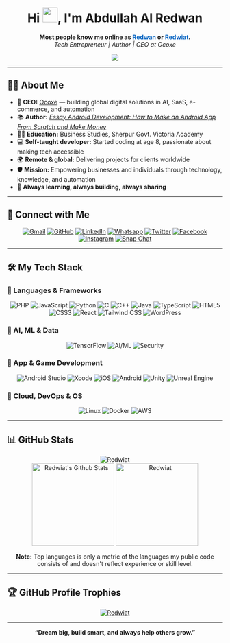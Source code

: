 <h1 align="center">Hi <img src="https://media.giphy.com/media/hvRJCLFzcasrR4ia7z/giphy.gif" width="35">, I'm Abdullah Al Redwan</h1>
<p align="center">
  <b>Most people know me online as <span style="color:#0A66C2;">Redwan</span> or <span style="color:#0A66C2;">Redwiat</span>.</b><br>
  <i>Tech Entrepreneur | Author | CEO at Ocoxe</i>
</p>

<p align="center">
  <a href="https://github.com/DenverCoder1/readme-typing-svg">
    <img src="https://readme-typing-svg.herokuapp.com?lines=Tech+Entrepreneur+and+Author;AI+%7C+SaaS+%7C+Full+Stack+Developer;React+%7C+PHP+%7C+Tailwind+%7C+TensorFlow;App+Dev+with+Android+Studio+%26+Xcode;Cybersecurity+%7C+Linux+%7C+Cloud+%7C+Game+Dev;Always+Learning+New+Things&center=true&width=500&height=50">
  </a>
</p>

---

## 🧑‍💼 About Me

- 🚀 **CEO:** [Ocoxe](https://ocoxe.com) — building global digital solutions in AI, SaaS, e-commerce, and automation  
- 📚 **Author:** [_Essay Android Development: How to Make an Android App From Scratch and Make Money_](https://www.amazon.com/dp/B09CR8WS28)  
- 👨‍🎓 **Education:** Business Studies, Sherpur Govt. Victoria Academy  
- 💻 **Self-taught developer:** Started coding at age 8, passionate about making tech accessible  
- 🌍 **Remote & global:** Delivering projects for clients worldwide  
- 🛡️ **Mission:** Empowering businesses and individuals through technology, knowledge, and automation  
- 🌱 **Always learning, always building, always sharing**

---

## 🔗 Connect with Me

<p align="center">
	<a href="mailto:redwiats@gmail.com"><img src="https://img.shields.io/badge/gmail-%23EA4335.svg?style=plastic&logo=gmail&logoColor=white" alt="Gmail"/></a>
	<a href="https://github.com/Redwiat"><img src="https://img.shields.io/badge/github-%23181717.svg?style=plastic&logo=github&logoColor=white" alt="GitHub"/></a>
	<a href="https://www.linkedin.com/in/redwiat/"><img src="https://img.shields.io/badge/linkedin-%230077B5.svg?style=for-the-badge&logo=linkedin&logoColor=white" alt="LinkedIn"/></a>
	<a href="https://wa.me/+8801733985286"><img src="https://img.shields.io/badge/whatsapp-%2325D366.svg?style=plastic&logo=whatsapp&logoColor=white" alt="Whatsapp"/></a>
	<a href="https://twitter.com/redwiat"><img src="https://img.shields.io/badge/twitter-%230A66C2.svg?style=plastic&logo=twitter&logoColor=white" alt="Twitter"/></a>
	<a href="https://www.facebook.com/Redwiat"><img src="https://img.shields.io/badge/facebook-%231877F2.svg?style=plastic&logo=facebook&logoColor=white" alt="Facebook"/></a>
	<a href="https://www.instagram.com/redwiat/"><img src="https://img.shields.io/badge/instagram-%23E4405F.svg?style=plastic&logo=instagram&logoColor=white" alt="Instagram"/></a>
	<a href="https://msng.link/o/?Redwiat=sc"><img src="https://img.shields.io/badge/snapchat-%23FFFC00.svg?style=plastic&logo=snapchat&logoColor=black" alt="Snap Chat"/></a>
</p>

---

## 🛠️ My Tech Stack

### 🚩 Languages & Frameworks

<p align="center">
  <img alt="PHP" src="https://img.shields.io/badge/PHP-%23777BB4.svg?style=plastic&logo=php&logoColor=white"/>
  <img alt="JavaScript" src="https://img.shields.io/badge/JavaScript-%23F7DF1E.svg?style=plastic&logo=javascript&logoColor=black"/>
  <img alt="Python" src="https://img.shields.io/badge/Python-%2314354C.svg?style=plastic&logo=python&logoColor=white"/>
  <img alt="C" src="https://img.shields.io/badge/C-%232370ED.svg?style=plastic&logo=c&logoColor=white"/>
  <img alt="C++" src="https://img.shields.io/badge/C++-%2300599C.svg?style=plastic&logo=c%2B%2B&logoColor=white"/>
  <img alt="Java" src="https://img.shields.io/badge/Java-%23007396.svg?style=plastic&logo=java&logoColor=white"/>
  <img alt="TypeScript" src="https://img.shields.io/badge/typescript-%23007ACC.svg?style=plastic&logo=typescript&logoColor=white"/>
  <img alt="HTML5" src="https://img.shields.io/badge/HTML5-%23E34F26.svg?style=plastic&logo=html5&logoColor=white"/>
  <img alt="CSS3" src="https://img.shields.io/badge/CSS3-%231572B6.svg?style=plastic&logo=css3&logoColor=white"/>
  <img alt="React" src="https://img.shields.io/badge/React-%2320232a.svg?style=plastic&logo=react"/>
  <img alt="Tailwind CSS" src="https://img.shields.io/badge/Tailwind%20CSS-06B6D4.svg?style=plastic&logo=tailwind-css&logoColor=white"/>
  <img alt="WordPress" src="https://img.shields.io/badge/WordPress-%23117AC9.svg?style=plastic&logo=wordpress&logoColor=white"/>
</p>

### 🚩 AI, ML & Data

<p align="center">
  <img alt="TensorFlow" src="https://img.shields.io/badge/TensorFlow-FF6F00.svg?style=plastic&logo=tensorflow&logoColor=white"/>
  <img alt="AI/ML" src="https://img.shields.io/badge/AI%20%7C%20Machine%20Learning-007ACC?style=plastic&logo=ai"/>
  <img alt="Security" src="https://img.shields.io/badge/Security-23272F?style=plastic&logo=datadog&logoColor=white"/>
</p>

### 🚩 App & Game Development

<p align="center">
  <img alt="Android Studio" src="https://img.shields.io/badge/Android%20Studio-3DDC84.svg?style=plastic&logo=android-studio&logoColor=white"/>
  <img alt="Xcode" src="https://img.shields.io/badge/Xcode-147EFB.svg?style=plastic&logo=xcode&logoColor=white"/>
  <img alt="iOS" src="https://img.shields.io/badge/iOS-000000.svg?style=plastic&logo=ios&logoColor=white"/>
  <img alt="Android" src="https://img.shields.io/badge/Android-3DDC84.svg?style=plastic&logo=android&logoColor=white"/>
  <img alt="Unity" src="https://img.shields.io/badge/Unity-000000.svg?style=plastic&logo=unity&logoColor=white"/>
  <img alt="Unreal Engine" src="https://img.shields.io/badge/Unreal%20Engine-313131.svg?style=plastic&logo=unrealengine&logoColor=white"/>
</p>

### 🚩 Cloud, DevOps & OS

<p align="center">
  <img alt="Linux" src="https://img.shields.io/badge/Linux-FCC624?style=plastic&logo=linux&logoColor=black"/>
  <img alt="Docker" src="https://img.shields.io/badge/Docker-2496ED.svg?style=plastic&logo=docker&logoColor=white"/>
  <img alt="AWS" src="https://img.shields.io/badge/AWS-232F3E.svg?style=plastic&logo=amazon-aws&logoColor=white"/>
</p>

---

## 📊 GitHub Stats

<p align="center">
  <img src="https://github-readme-streak-stats.herokuapp.com/?user=Redwiat&theme=algolia" alt="Redwiat" />
  <br>
  <img alt="Redwiat's Github Stats" src="https://github-readme-stats.vercel.app/api?username=Redwiat&show_icons=true&count_private=true&theme=algolia" height="192px"/>
  <img src="https://github-readme-stats.vercel.app/api/top-langs?username=Redwiat&langs_count=10&show_icons=true&locale=en&layout=compact&theme=algolia" alt="Redwiat" height="192px"/>
</p>
<p align="center"><b>Note:</b> Top languages is only a metric of the languages my public code consists of and doesn't reflect experience or skill level.</p>

---

## 🏆 GitHub Profile Trophies

<p align="center">
  <a href="https://github.com/ryo-ma/github-profile-trophy">
    <img src="https://github-profile-trophy.vercel.app/?username=Redwiat&layout=compact&theme=algolia" alt="Redwiat" />
  </a>
</p>

---

<p align="center">
  <b>“Dream big, build smart, and always help others grow.”</b>
</p>

